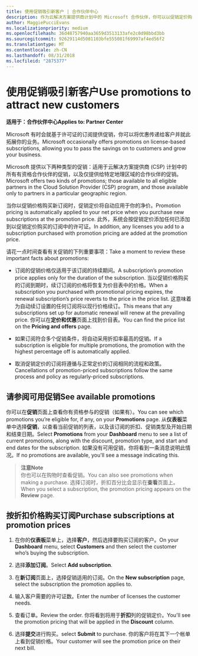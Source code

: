 ```yaml
---
title: 使用促销吸引新客户 | 合作伙伴中心
description: 作为云解决方案提供商计划中的 Microsoft 合作伙伴，你可以以促销定价购买订阅并将优惠传递给你的客户。
author: MaggiePucciEvans
ms.localizationpriority: medium
ms.openlocfilehash: 36d48757940aa3659d3513133afe2c0d98bbd3bb
ms.sourcegitcommit: 92629114d5081103bfe555081f69997af4ed56f2
ms.translationtype: MT
ms.contentlocale: zh-CN
ms.lasthandoff: 08/31/2018
ms.locfileid: "2875377"
---
```

# <a name="use-promotions-to-attract-new-customers"></a><span data-ttu-id="c22ec-103">使用促销吸引新客户</span><span class="sxs-lookup"><span data-stu-id="c22ec-103">Use promotions to attract new customers</span></span>  

**<span data-ttu-id="c22ec-104">适用于：合作伙伴中心</span><span class="sxs-lookup"><span data-stu-id="c22ec-104">Applies to: Partner Center</span></span>**

<!--[FWLink: https://go.microsoft.com/fwlink/?linkid=852469]-->

<span data-ttu-id="c22ec-105">Microsoft 有时会就基于许可证的订阅提供促销，你可以将优惠传递给客户并就此拓展你的业务。</span><span class="sxs-lookup"><span data-stu-id="c22ec-105">Microsoft occasionally offers promotions on license-based subscriptions, allowing you to pass the savings on to customers and grow your business.</span></span> 

<span data-ttu-id="c22ec-106">Microsoft 提供以下两种类型的促销：适用于云解决方案提供商 (CSP) 计划中的所有有资格合作伙伴的促销，以及仅提供给特定地理区域的合作伙伴的促销。</span><span class="sxs-lookup"><span data-stu-id="c22ec-106">Microsoft offers two kinds of promotions; those available to all eligible partners in the Cloud Solution Provider (CSP) program, and those available only to partners in a particular geographic region.</span></span>

<span data-ttu-id="c22ec-107">当你以促销价格购买新订阅时，促销定价将自动应用于你的净价。</span><span class="sxs-lookup"><span data-stu-id="c22ec-107">Promotion pricing is automatically applied to your net price when you purchase new subscriptions at the promotion price.</span></span> <span data-ttu-id="c22ec-108">此外，系统会按促销定价添加任何已添加到以促销定价购买的订阅中的许可证。</span><span class="sxs-lookup"><span data-stu-id="c22ec-108">In addition, any licenses you add to a subscription purchased with promotion pricing are added at the promotion price.</span></span> 

<span data-ttu-id="c22ec-109">请花一点时间查看有关促销的下列重要事项：</span><span class="sxs-lookup"><span data-stu-id="c22ec-109">Take a moment to review these important facts about promotions:</span></span>

-   <span data-ttu-id="c22ec-110">订阅的促销价格仅适用于该订阅的持续期间。</span><span class="sxs-lookup"><span data-stu-id="c22ec-110">A subscription’s promotion price applies only for the duration of the subscription.</span></span> <span data-ttu-id="c22ec-111">当以促销价格购买的订阅到期时，续订订阅的价格将恢复为价目表中的价格。</span><span class="sxs-lookup"><span data-stu-id="c22ec-111">When a subscription you purchased with promotional pricing expires, the renewal subscription’s price reverts to the price in the price list.</span></span> <span data-ttu-id="c22ec-112">这意味着为自动续订设置的任何订阅将以现行价格续订。</span><span class="sxs-lookup"><span data-stu-id="c22ec-112">This means that any subscriptions set up for automatic renewal will renew at the prevailing price.</span></span> <span data-ttu-id="c22ec-113">你可以在**定价和优惠**页面上找到价目表。</span><span class="sxs-lookup"><span data-stu-id="c22ec-113">You can find the price list on the **Pricing and offers** page.</span></span> 

-   <span data-ttu-id="c22ec-114">如果订阅符合多个促销条件，将自动采用折扣率最高的促销。</span><span class="sxs-lookup"><span data-stu-id="c22ec-114">If a subscription is eligible for multiple promotions, the promotion with the highest percentage off is automatically applied.</span></span>

-   <span data-ttu-id="c22ec-115">取消促销定价的订阅将遵循与正常定价的订阅相同的流程和政策。</span><span class="sxs-lookup"><span data-stu-id="c22ec-115">Cancellations of promotion-priced subscriptions follow the same process and policy as regularly-priced subscriptions.</span></span>

## <a name="see-available-promotions"></a><span data-ttu-id="c22ec-116">请参阅可用促销</span><span class="sxs-lookup"><span data-stu-id="c22ec-116">See available promotions</span></span>

<span data-ttu-id="c22ec-117">你可以在**促销**页面上查看你有资格参与的促销（如果有）。</span><span class="sxs-lookup"><span data-stu-id="c22ec-117">You can see which promotions you’re eligible for, if any, on your **Promotions** page.</span></span> <span data-ttu-id="c22ec-118">从**仪表板**菜单中选择**促销**，以查看当前促销的列表，以及该订阅的折扣、促销类型及开始日期和结束日期。</span><span class="sxs-lookup"><span data-stu-id="c22ec-118">Select **Promotions** from your **Dashboard** menu to see a list of current promotions, along with the discount, promotion type, and start and end dates for the subscription.</span></span> <span data-ttu-id="c22ec-119">如果没有可用促销，你将看到一条消息说明此情况。</span><span class="sxs-lookup"><span data-stu-id="c22ec-119">If no promotions are available, you'll see a message indicating this.</span></span> 

>**<span data-ttu-id="c22ec-120">注意</span><span class="sxs-lookup"><span data-stu-id="c22ec-120">Note</span></span>**<br>
<span data-ttu-id="c22ec-121">你也可以在购物时查看促销。</span><span class="sxs-lookup"><span data-stu-id="c22ec-121">You can also see promotions when making a purchase.</span></span> <span data-ttu-id="c22ec-122">选择订阅时，折扣百分比会显示在**查看**页面上。</span><span class="sxs-lookup"><span data-stu-id="c22ec-122">When you select a subscription, the promotion pricing appears on the **Review** page.</span></span>

## <a name="purchase-subscriptions-at-promotion-prices"></a><span data-ttu-id="c22ec-123">按折扣价格购买订阅</span><span class="sxs-lookup"><span data-stu-id="c22ec-123">Purchase subscriptions at promotion prices</span></span>

1. <span data-ttu-id="c22ec-124">在你的**仪表板**菜单上，选择**客户**，然后选择要购买订阅的客户。</span><span class="sxs-lookup"><span data-stu-id="c22ec-124">On your **Dashboard** menu, select **Customers** and then select the customer who’s buying the subscription.</span></span> 

2. <span data-ttu-id="c22ec-125">选择**添加订阅**。</span><span class="sxs-lookup"><span data-stu-id="c22ec-125">Select **Add subscription**.</span></span>

3. <span data-ttu-id="c22ec-126">在**新订阅**页面上，选择促销适用的订阅。</span><span class="sxs-lookup"><span data-stu-id="c22ec-126">On the **New subscription** page, select the subscription the promotion applies to.</span></span>

4. <span data-ttu-id="c22ec-127">输入客户需要的许可证数。</span><span class="sxs-lookup"><span data-stu-id="c22ec-127">Enter the number of licenses the customer needs.</span></span> 

5. <span data-ttu-id="c22ec-128">查看订单。</span><span class="sxs-lookup"><span data-stu-id="c22ec-128">Review the order.</span></span> <span data-ttu-id="c22ec-129">你将看到将用于**折扣**列的促销定价。</span><span class="sxs-lookup"><span data-stu-id="c22ec-129">You'll see the promotion pricing that will be applied in the **Discount** column.</span></span>  

6.  <span data-ttu-id="c22ec-130">选择**提交**进行购买。</span><span class="sxs-lookup"><span data-stu-id="c22ec-130">select **Submit** to purchase.</span></span> <span data-ttu-id="c22ec-131">你的客户将在其下一个帐单上看到促销价格。</span><span class="sxs-lookup"><span data-stu-id="c22ec-131">Your customer will see the promotion price on their next bill.</span></span>  



